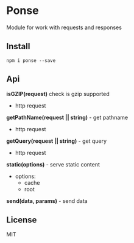 # Ponse

Module for work with requests and responses

## Install

`npm i ponse --save`

## Api

**isGZIP(request)** check is gzip supported

- http request

**getPathName(request || string)** - get pathname

- http request

**getQuery(request || string)** - get query

- http request

**static(options)** - serve static content

- options:
  - cache
  - root

**send(data, params)** - send data

## License

MIT

